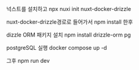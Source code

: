 넉스트를 설치하고
npx nuxi init nuxt-docker-drizzle

nuxt-docker-drizzle경로로 들어가서
npm install
한후


dizzle ORM 패키지 설치
npm install drizzle-orm pg


postgreSQL 실행
docker compose up -d

그후 npm run dev
